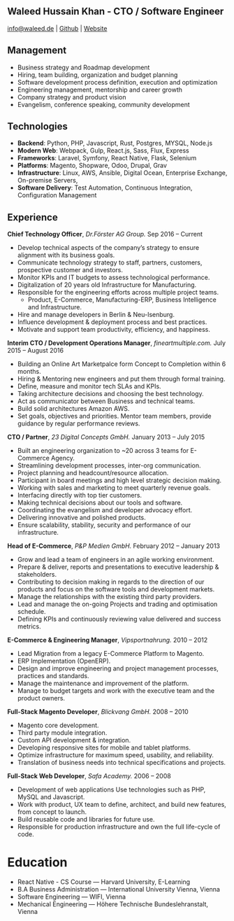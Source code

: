 Waleed Hussain Khan - CTO / Software Engineer
---------------
info@waleed.de | [Github](http://github.com/waleedhkhan) | [Website](http://waleed.de)

Management
---------------
* Business strategy and Roadmap development
* Hiring, team building, organization and budget planning
* Software development process definition, execution and optimization
* Engineering management, mentorship and career growth
* Company strategy and product vision
* Evangelism, conference speaking, community development

Technologies
---------------
* **Backend**: Python, PHP, Javascript, Rust, Postgres, MYSQL, Node.js
* **Modern Web**: Webpack, Gulp, React.js, Sass, Flux, Express
* **Frameworks**: Laravel, Symfony, React Native, Flask, Selenium
* **Platforms**: Magento, Shopware, Odoo, Drupal, Grav
* **Infrastructure**: Linux, AWS, Ansible, Digital Ocean, Enterprise Exchange, On-premise Servers, 
* **Software Delivery**: Test Automation, Continuous Integration, Configuration Management

Experience
----------
**Chief Technology Officer**, *Dr.Förster AG Group.* Sep 2016 – Current
  - Develop technical aspects of the company’s strategy to ensure alignment with its business goals.
  - Communicate technology strategy to staff, partners, customers, prospective customer and investors.
  - Monitor KPIs and IT budgets to assess technological performance.
  - Digitalization of 20 years old Infrastructure for Manufacturing. 
  - Responsible for the engineering efforts across multiple project teams.
    - Product, E-Commerce, Manufacturing-ERP, Business Intelligence and Infrastructure.
  - Hire and manage developers in Berlin & Neu-Isenburg.
  - Influence development & deployment process and best practices.
  - Motivate and support team productivity, efficiency, and happiness.

**Interim CTO / Development Operations Manager**, *fineartmultiple.com.* July 2015 – August 2016
  - Building an Online Art Marketpalce form Concept to Completion within 6 months. 
  - Hiring & Mentoring new engineers and put them through formal training.
  - Define, measure and monitor tech SLAs and KPIs.
  - Taking architecture decisions and choosing the best technology.
  - Act as communicator between Business and technical teams.
  - Build solid architectures Amazon AWS.
  - Set goals, objectives and priorities. Mentor team members, provide guidance by regular performance reviews.

**CTO / Partner**, *23 Digital Concepts GmbH.* January 2013 – July 2015
  - Built an engineering organization to ~20 across 3 teams for E-Commerce Agency.  
  - Streamlining development processes, inter-org communication.
  - Project planning and headcount/resource allocation.
  - Participant in board meetings and high level strategic decision making.
  - Working with sales and marketing to meet quarterly revenue goals.
  - Interfacing directly with top tier customers.
  - Making technical decisions about our tools and software.
  - Coordinating the evangelism and developer advocacy effort.
  - Delivering innovative and polished products.
  - Ensure scalability, stability, security and performance of our infrastructure.

**Head of E-Commerce**, *P&P Medien GmbH.* February 2012 – January 2013
  - Grow and lead a team of engineers in an agile working environment.
  - Prepare & deliver, reports and presentations to executive leadership & stakeholders.
  - Contributing to decision making in regards to the direction of our products and focus on the software tools and development markets.
  - Manage the relationships with the existing third party providers.
  - Lead and manage the on-going Projects and trading and optimisation schedule. 
  - Defining KPIs and continuously reviewing value delivered and success metrics.

  **E-Commerce & Engineering Manager**, *Vipsportnahrung.* 2010 – 2012
  - Lead Migration from a legacy E-Commerce Platform to Magento.  
  - ERP Implementation (OpenERP).
  - Design and improve engineering and project management processes, practices and standards.
  - Manage the maintenance and improvement of the platform.
  - Manage to budget targets and work with the executive team and the product owners. 
  
  **Full-Stack Magento Developer**, *Blickvang GmbH.* 2008 – 2010
  - Magento core development.
  - Third party module integration.
  - Custom API development & integration.
  - Developing responsive sites for mobile and tablet platforms.
  - Optimize infrastructure for maximum speed, usability, and reliability.
  - Translation of business needs into technical specifications and projects.
  
  **Full-Stack Web Developer**, *Safa Academy.* 2006 – 2008
  - Development of web applications Use technologies such as PHP, MySQL and Javascript. 
  - Work with product, UX team to define, architect, and build new features, from concept to launch.
  - Build reusable code and libraries for future use.
  - Responsible for production infrastructure and own the full life-cycle of code.

Education
=========
 - React Native - CS Course — Harvard University, E-Learning
 - B.A Business Administration — International University Vienna, Vienna
 - Software Engineering — WIFI, Vienna 
 - Mechanical Engineering — Höhere Technische Bundeslehranstalt, Vienna
